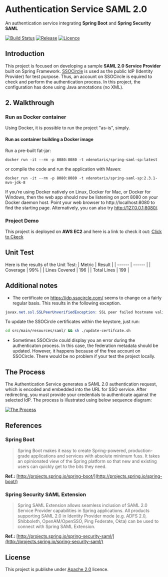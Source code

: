 # Authentication Service SAML 2.0

An authentication service integrating **Spring Boot** and **Spring Security SAML**

[![Build Status](https://travis-ci.org/joemccann/dillinger.svg?branch=master)](https://travis-ci.org/joemccann/dillinger) [![Release](https://img.shields.io/badge/release-v1.0.0.RELEASE-blue)](https://img.shields.io/badge/release-v1.0.0.RELEASE-blue) [![Licence](https://img.shields.io/badge/licence-Apache%202.0-blue)](https://img.shields.io/badge/licence-Apache%202.0-blue)

## Introduction
This project is focused on developing a sample **SAML 2.0 Service Provider** built on Spring Framework. [SSOCircle](https://www.ssocircle.com/en/) is used as the public IdP (Identity Provider) for test purpose. Thus, an account on SSOCircle is equired to check and perform the authentication process. In this project, the configuration has done using Java annotations (no XML).




## 2. Walkthrough 
### Run as Docker container
Using Docker, it is possible to run the project "as-is", simply. 

#### Run as container building a Docker image

Run a pre-built fat-jar:
```docker
docker run -it --rm -p 8080:8080 -t vdenotaris/spring-saml-sp:latest
```
or compile the code and run the application with Maven:
```docker
docker run -it --rm -p 8080:8080 -t vdenotaris/spring-saml-sp:2.3.1-mvn-jdk-8
```
If you’re using Docker natively on Linux, Docker for Mac, or Docker for Windows, then the web app should now be listening on port 8080 on your Docker daemon host. Point your web browser to http://localhost:8080 to find the starting page. Alternatively, you can also try http://127.0.0.1:8080/.

### Project Demo
This project is deployed on **AWS EC2** and here is a link to check it out: [Click to Ckeck](http://authenticationservice-env.eba-emadjttn.us-east-2.elasticbeanstalk.com/)

## Unit Test
Here is the results of the Unit Test:
| Metric | Result |
| ------ | ------ |
| Coverage | 99% |
| Lines Covered | 196 |
| Total Lines | 199 |

## Additional notes
* The certificate on https://idp.ssocircle.com/ seems to change on a fairly regular basis. This results in the following exception.
```java
javax.net.ssl.SSLPeerUnverifiedException: SSL peer failed hostname validation for name: null
```
To update the SSOCircle certificates within the keystore, just run:
```bash
cd src/main/resources/saml/ && sh ./update-certifcate.sh 
```
* Sometimes SSOCircle could display you an error during the authenticaton process. In this case, the federation metadata should be updated. However, it happens because of the free account on SSOCircle. There would be no problem if your test the project locally. 



## The Process
The Authentication Service generates a SAML 2.0 authentication request, which is encoded and embedded into the URL for SSO service. After redirecting, you must provide your credentials to authenticate against the selected IdP. The process is illustrated using below sequence diagram:

[![The Process](http://authenticationservice-env.eba-emadjttn.us-east-2.elasticbeanstalk.com/img/the-flow.png)](#)




## References
### Spring Boot
>Spring Boot makes it easy to create Spring-powered, production-grade applications and services with absolute minimum fuss. It takes an opinionated view of the Spring platform so that new and existing users can quickly get to the bits they need.

**Ref.:** [http://projects.spring.io/spring-boot/](http://projects.spring.io/spring-boot/)

### Spring Security SAML Extension
>Spring SAML Extension allows seamless inclusion of SAML 2.0 Service Provider capabilities in Spring applications. All products supporting SAML 2.0 in Identity Provider mode (e.g. ADFS 2.0, Shibboleth, OpenAM/OpenSSO, Ping Federate, Okta) can be used to connect with Spring SAML Extension.

**Ref.:** [http://projects.spring.io/spring-security-saml/](http://projects.spring.io/spring-security-saml/)



## License
This project is publishe under [Apache 2.0](https://www.apache.org/licenses/LICENSE-2.0.txt) licence.

